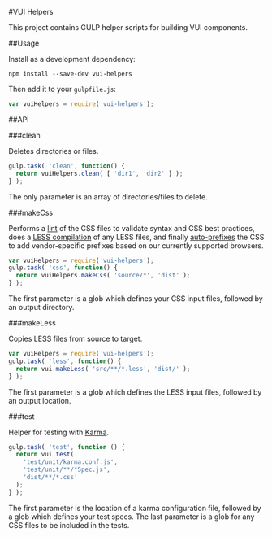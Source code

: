#VUI Helpers

This project contains GULP helper scripts for building VUI components.

##Usage

Install as a development dependency:

```shell
npm install --save-dev vui-helpers
```

Then add it to your `gulpfile.js`:

```javascript
var vuiHelpers = require('vui-helpers');
```

##API

###clean

Deletes directories or files.

```javascript
gulp.task( 'clean', function() {
  return vuiHelpers.clean( [ 'dir1', 'dir2' ] );
} );
```

The only parameter is an array of directories/files to delete.

###makeCss

Performs a [lint](https://www.npmjs.org/package/gulp-csslint) of the CSS files
to validate syntax and CSS best practices, does a
[LESS compilation](https://www.npmjs.org/package/gulp-less) of any LESS files,
and finally [auto-prefixes](https://www.npmjs.org/package/autoprefixer) the CSS
to add vendor-specific prefixes based on our currently supported browsers.

```javascript
var vuiHelpers = require('vui-helpers');
gulp.task( 'css', function() {
  return vuiHelpers.makeCss( 'source/*', 'dist' );
} );
```

The first parameter is a glob which defines your CSS input files, followed by
an output directory.

###makeLess

Copies LESS files from source to target.

```javascript
var vuiHelpers = require('vui-helpers');
gulp.task( 'less', function() {
  return vui.makeLess( 'src/**/*.less', 'dist/' );
} );
```

The first parameter is a glob which defines the LESS input files, followed by
an output location.

###test

Helper for testing with [Karma](https://www.npmjs.org/package/gulp-karma).

```javascript
gulp.task( 'test', function () {
  return vui.test(
    'test/unit/karma.conf.js',
    'test/unit/**/*Spec.js',
    'dist/**/*.css'
  );
} );
```

The first parameter is the location of a karma configuration file, followed by
a glob which defines your test specs. The last parameter is a glob for any
CSS files to be included in the tests.
